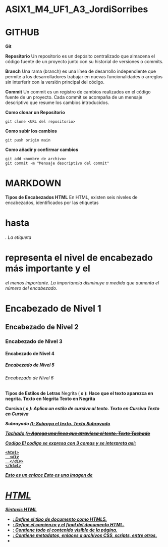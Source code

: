# ASIX1_M4_UF1_A3_JordiSorribes
# GITHUB
**Git**

**Repositorio**
Un repositorio es un depósito centralizado que almacena el código fuente de un proyecto junto con su historial de versiones o commits.

**Branch**
Una rama (branch) es una línea de desarrollo independiente que permite a los desarrolladores trabajar en nuevas funcionalidades o arreglos sin interferir con la versión principal del código.

**Commit**
Un commit es un registro de cambios realizados en el código fuente de un proyecto. Cada commit se acompaña de un mensaje descriptivo que resume los cambios introducidos.

**Como clonar un Repositorio**
```
git clone <URL del repositorio>
```

**Como subir los cambios**
```
git push origin main
```

**Como añadir y confirmar cambios**
```
git add <nombre de archivo>
git commit -m "Mensaje descriptivo del commit"
```
# MARKDOWN
**Tipos de Encabezados HTML**
En HTML, existen seis niveles de encabezados, identificados por las etiquetas <h1> hasta <h6>. La etiqueta <h1> representa el nivel de encabezado más importante y el <h6> el menos importante. La importancia disminuye a medida que aumenta el número del encabezado.
<h1>Encabezado de Nivel 1</h1>
<h2>Encabezado de Nivel 2</h2>
<h3>Encabezado de Nivel 3</h3>
<h4>Encabezado de Nivel 4</h4>
<h5>Encabezado de Nivel 5</h5>
<h6>Encabezado de Nivel 6</h6>

**Tipos de Estilos de Letras**
Negrita (<strong> o <b>): Hace que el texto aparezca en negrita.
<strong>Texto en Negrita</strong>
<b>Texto en Negrita</b>

**Cursiva** (<em> o <i>): Aplica un estilo de cursiva al texto.
<em>Texto en Cursiva</em>
<i>Texto en Cursiva</i>

**Subrayado** (<u>): Subraya el texto.
<u>Texto Subrayado</u>

**Tachado** (<del>): Agrega una línea que atraviesa el texto.
<del>Texto Tachado</del>

**Codigo**
El codigo se expresa con 3 comas y se interpreta asi:
```
<html>
  <div
  </div>
</html>
```
<html>
  <div>
  </div>
</html>

[Esto es un enlace](https://www.w3schools.com/html/default.asp "Enlace a la pagina de w3schools")
[Esto es una imagen de ](https://github.com/100006162/ASIX1_M4UF1A3_JordiSorribes/blob/main/w3school.jpg "imagen de w3school")

# HTML
**Sintaxis HTML**
- **<!DOCTYPE html>**: Define el tipo de documento como HTML5.
- **<html>**: Define el comienzo y el final del documento HTML.
- **<body>**: Contiene todo el contenido visible de la página.
- **<head>**: Contiene metadatos, enlaces a archivos CSS, scripts, entre otros.
- **<title>**: Define el título de la página que se muestra en la pestaña del navegador.
- **<h1>, <h2>, <h3>, <h4>, <h5>, <h6>**: Encabezados que indican la importancia y jerarquía del texto.
- **<div>**: Define una división o sección genérica en un documento HTML.
- **<p>**: Define un párrafo de texto.
- **<a>**: Define un hipervínculo que enlaza a otra página web o recurso.
- **<br>**: Inserta un salto de línea o espacio en blanco.
- **<ul>**: Define una lista no ordenada.
- **<li>**: Define un elemento de la lista no ordenada.
- **<ol>**: Define una lista ordenada.
- **<li>**: Define un elemento de la lista ordenada.
- **<link>**: Enlaza un documento con un recurso externo, como una hoja de estilo CSS.
- **<img>**: Inserta una imagen en la página web.
- **<video>**: Inserta un video en la página web.
- **<tbody>**: Define el cuerpo de una tabla.
- **<thead>**: Define la cabecera de una tabla.
- **<table>**: Define una tabla.
- **<tr>**: Define una fila en una tabla.
- **<th>**: Define una celda de encabezado en una tabla.
- **<tfoot>**: Define el pie de una tabla.
- **<form>**: Define un formulario para recopilar información del usuario.
- **<input>**: Define un campo de entrada en un formulario.
- **<label>**: Etiqueta para un elemento de formulario.
- **<article>**: Define un contenido independiente que podría estar embebido en otro contexto.
- **<section>**: Define una sección de un documento.
- **<aside>**: Define contenido relacionado que no está directamente relacionado con el contenido principal.
- **<figure>**: Agrupa contenido relacionado y su leyenda.
- **<audio>**: Inserta audio en la página web.

# CSS
## SELECTOR
Los selectores en CSS se utilizan para aplicar estilos a elementos HTML específicos. Pueden apuntar a elementos individuales, grupos de elementos o clases.
- **.**: Selector de clase.
- **body**: Selector para el cuerpo del documento HTML.
- **h1, h2, h3, h4, h5, h6**: Selectores para los diferentes niveles de encabezados.
- **p**: Selector para los párrafos.

## PROPIEDADES
Las propiedades en CSS determinan cómo se mostrarán los elementos seleccionados. Aquí hay algunas propiedades comunes y su descripción:
- **font-family**: Define el tipo de fuente.
- **font-size**: Establece el tamaño de la fuente.
- **font-weight**: Controla el grosor de la fuente.
- **text-align**: Alinea el texto dentro de un elemento.
- **color**: Define el color del texto.
- **opacity**: Establece la opacidad de un elemento.
- **background**: Define el fondo de un elemento.
- **background-color**: Establece el color de fondo de un elemento.
- **background-image**: Especifica una imagen de fondo.
- **border-radius**: Define la curvatura de los bordes.
- **position**: Controla la posición de un elemento.
- **width**: Define el ancho de un elemento.
- **height**: Establece la altura de un elemento.
- **padding**: Define el relleno alrededor del contenido de un elemento.
- **margin**: Establece el margen alrededor de un elemento.
- **text-decoration**: Define la decoración del texto.
- **min-width**: Establece el ancho mínimo de un elemento.
- **max-width**: Establece el ancho máximo de un elemento.
- **overflow**: Controla el comportamiento de desbordamiento de un elemento.
- **display**: Define cómo se muestra un elemento.
- **float**: Establece la alineación horizontal de un elemento.

## VALORES
Los valores en CSS son los datos que se asignan a las propiedades. Aquí hay algunos valores comunes:
- **url**: URL para enlazar recursos externos.
- **0px**: Unidad de medida de píxeles.
- **auto**: Valor automático.
- **center**: Centra el contenido.
- **scroll**: Habilita la barra de desplazamiento.
- **hidden**: Oculta el contenido que excede los límites.
- **border-box**: Define el modelo de caja de borde.
- **static, relative, absolute, fixed, sticky**: Controla el posicionamiento de un elemento.
- **block, inline-block**: Define el tipo de visualización de un elemento.
- **blue**: Representa un color en CSS.

# DISEÑO RESPONSIVE
## Sintaxis
Las Media Queries se definen utilizando la regla `@media` seguida de una o varias condiciones que especifican las características del dispositivo o del medio. La sintaxis general es la siguiente:

```css
@media only screen and (max-width: 600px) {
  /* Estilos específicos para dispositivos con un ancho máximo de 600px */
}

Se suelen utilizar para pedidas de mobiles (768px) y otras medidas como: 600px, 768px, 992px o 1200px...
